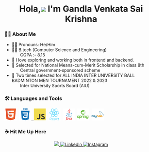 <h1 align="center"> Hola,<img src="https://media.giphy.com/media/hvRJCLFzcasrR4ia7z/giphy.gif" width="30px"/> I'm Gandla Venkata Sai Krishna</h1>

### :man_technologist: About Me 
- 🧑‍💻 Pronouns: He/Him
- 🧑‍🎓 B.tech (Computer Science and Engineering) <br> &nbsp; &nbsp;&nbsp;&nbsp;&nbsp; CGPA :- 8.15
- 🧭 I love exploring and working both in frontend and backend.
- 🏅 Selected for National Means-cum-Merit Scholarship in class 8th <br> &nbsp; &nbsp;&nbsp; &nbsp;
     Central government-sponsored scheme
- 🎾 Two times selected for ALL INDIA INTER UNIVERSITY BALL BADMINTON MEN TOURNAMENT 2022 & 2023<br> &nbsp; &nbsp;&nbsp; &nbsp;
     Inter University Sports Board (AIU)
### :hammer_and_wrench: Languages and Tools 
<div>
  <a href="https://www.w3schools.com/html/"> <img src="https://github.com/devicons/devicon/blob/master/icons/html5/html5-original.svg" title="HTML5" alt="HTML" width="40" height="40"/></a>&nbsp;
 <a href="https://www.w3schools.com/css/"> <img src="https://github.com/devicons/devicon/blob/master/icons/css3/css3-plain-wordmark.svg"  title="CSS3" alt="CSS" width="40" height="40"/</a>&nbsp;
  <a href="https://www.w3schools.com/js/"> <img src="https://github.com/devicons/devicon/blob/master/icons/javascript/javascript-original.svg" title="JavaScript" alt="JavaScript" width="40" height="40"/></a>&nbsp;
 <a href="https://react.dev/learn"> <img src="https://github.com/devicons/devicon/blob/master/icons/react/react-original-wordmark.svg" title="React" alt="React" width="40" height="40"/></a>&nbsp;
  <a href="https://www.w3schools.com/java/"> <img src="https://github.com/devicons/devicon/blob/master/icons/java/java-original-wordmark.svg" title="Java" alt="Java" width="40" height="40"/></a>&nbsp;
 <a href="https://www.w3schools.com/java/"> <img src="https://github.com/devicons/devicon/blob/master/icons/spring/spring-original-wordmark.svg" title="Spring" alt="Spring" width="40" height="40"/></a>&nbsp;
  <a href="https://www.w3schools.com/MySQL/default.asp">  <img src="https://github.com/devicons/devicon/blob/master/icons/mysql/mysql-original-wordmark.svg" title="MySQL" alt="MySQL" width="40" height="40"/></a>&nbsp;
	
</div>  

### :coffee: Hit Me Up Here
<p align="center">
	 <a href="https://github.com/Saikrishna00003" alt="Github" title="github">
       <img src="https://img.shields.io/badge/For_More_Useful_Repos-15k?style=for-the-badge&color=2088FF&logo=github&logoColor=fff"/>
	</a> 
  <a href="https://www.linkedin.com/in/sai-krishna-8050ba18b?utm_source=share&utm_campaign=share_via&utm_content=profile&utm_medium=android_app">
        <img src="https://img.shields.io/badge/For_Professional_Updates-15k?style=for-the-badge&color=0a66c2&logo=linkedin" alt="LinkedIn"/>
    </a>
    <a href="https://www.instagram.com/saikrishna__03/">
        <img src="https://img.shields.io/badge/For_Personal_Updates-2k?style=for-the-badge&color=E4405F&logo=instagram&logoColor=fff" alt="Instagram"/>
    </a>
</p>

<!--
### :fire: Streaks 
[![GitHub Streak](http://github-readme-streak-stats.herokuapp.com?user=Saikrishna00003)](https://git.io/streak-stats)  

### 📈 Github Stats (Amongst top 50%)
![GitHub Stats (Amongst top 50%)](https://github-readme-stats.vercel.app/api?username=Saikrishna00003&show_icons=true&hide=issues,prs)
![Top Langs](https://github-readme-stats.vercel.app/api/top-langs/?username=Saikrishna00003&layout=compact&langs_count=4)
-->

